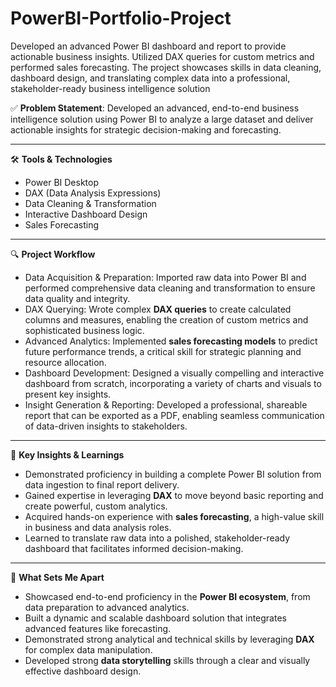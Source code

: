 # PowerBI-Portfolio-Project
Developed an advanced Power BI dashboard and report to provide actionable business insights. Utilized DAX queries for custom metrics and performed sales forecasting. The project showcases skills in data cleaning, dashboard design, and translating complex data into a professional, stakeholder-ready business intelligence solution

✅ **Problem Statement**:
Developed an advanced, end-to-end business intelligence solution using Power BI to analyze a large dataset and deliver actionable insights for strategic decision-making and forecasting.

---

🛠️ **Tools & Technologies**
* Power BI Desktop
* DAX (Data Analysis Expressions)
* Data Cleaning & Transformation
* Interactive Dashboard Design
* Sales Forecasting

---

🔍 **Project Workflow**
* Data Acquisition & Preparation: Imported raw data into Power BI and performed comprehensive data cleaning and transformation to ensure data quality and integrity.
* DAX Querying: Wrote complex **DAX queries** to create calculated columns and measures, enabling the creation of custom metrics and sophisticated business logic.
* Advanced Analytics: Implemented **sales forecasting models** to predict future performance trends, a critical skill for strategic planning and resource allocation.
* Dashboard Development: Designed a visually compelling and interactive dashboard from scratch, incorporating a variety of charts and visuals to present key insights.
* Insight Generation & Reporting: Developed a professional, shareable report that can be exported as a PDF, enabling seamless communication of data-driven insights to stakeholders.

---

📌 **Key Insights & Learnings**
* Demonstrated proficiency in building a complete Power BI solution from data ingestion to final report delivery.
* Gained expertise in leveraging **DAX** to move beyond basic reporting and create powerful, custom analytics.
* Acquired hands-on experience with **sales forecasting**, a high-value skill in business and data analysis roles.
* Learned to translate raw data into a polished, stakeholder-ready dashboard that facilitates informed decision-making.

---

🌟 **What Sets Me Apart**
* Showcased end-to-end proficiency in the **Power BI ecosystem**, from data preparation to advanced analytics.
* Built a dynamic and scalable dashboard solution that integrates advanced features like forecasting.
* Demonstrated strong analytical and technical skills by leveraging **DAX** for complex data manipulation.
* Developed strong **data storytelling** skills through a clear and visually effective dashboard design.
